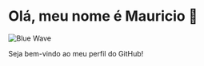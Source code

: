 # Olá, meu nome é Mauricio 🌊

![Blue Wave](https://i.pinimg.com/originals/ad/c4/80/adc480246a14d2cca3f5c2044789d333.gif)

Seja bem-vindo ao meu perfil do GitHub!
